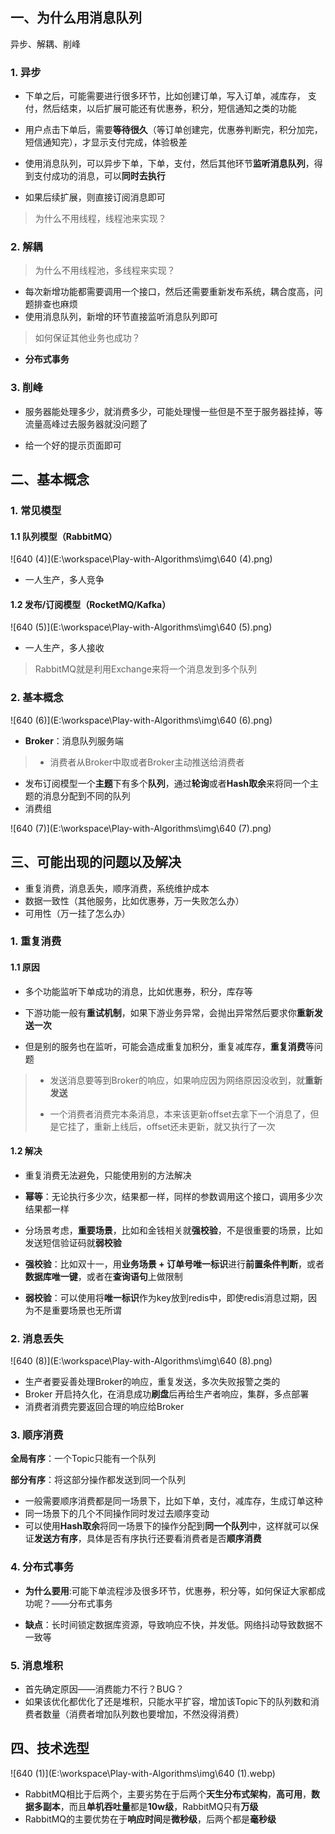 ## 一、为什么用消息队列

异步、解耦、削峰

### 1. 异步

- 下单之后，可能需要进行很多环节，比如创建订单，写入订单，减库存， 支付，然后结束，以后扩展可能还有优惠券，积分，短信通知之类的功能
- 用户点击下单后，需要**等待很久**（等订单创建完，优惠券判断完，积分加完，短信通知完），才显示支付完成，体验极差

- 使用消息队列，可以异步下单，下单，支付，然后其他环节**监听消息队列**，得到支付成功的消息，可以**同时去执行**
- 如果后续扩展，则直接订阅消息即可

> 为什么不用线程，线程池来实现？

### 2. 解耦

> 为什么不用线程池，多线程来实现？

- 每次新增功能都需要调用一个接口，然后还需要重新发布系统，耦合度高，问题排查也麻烦
- 使用消息队列，新增的环节直接监听消息队列即可

> 如何保证其他业务也成功？

- **分布式事务**

### 3. 削峰

- 服务器能处理多少，就消费多少，可能处理慢一些但是不至于服务器挂掉，等流量高峰过去服务器就没问题了

- 给一个好的提示页面即可

## 二、基本概念

### 1. 常见模型

#### 1.1 队列模型（RabbitMQ）

![640 (4)](E:\workspace\Play-with-Algorithms\img\640 (4).png)

- 一人生产，多人竞争

#### 1.2 发布/订阅模型（RocketMQ/Kafka）

![640 (5)](E:\workspace\Play-with-Algorithms\img\640 (5).png)

- 一人生产，多人接收

> RabbitMQ就是利用Exchange来将一个消息发到多个队列

### 2. 基本概念

![640 (6)](E:\workspace\Play-with-Algorithms\img\640 (6).png)

- **Broker**：消息队列服务端

> - 消费者从Broker中取或者Broker主动推送给消费者

- 发布订阅模型一个**主题**下有多个**队列**，通过**轮询**或者**Hash取余**来将同一个主题的消息分配到不同的队列
- 消费组

![640 (7)](E:\workspace\Play-with-Algorithms\img\640 (7).png)

## 三、可能出现的问题以及解决

- 重复消费，消息丢失，顺序消费，系统维护成本
- 数据一致性（其他服务，比如优惠券，万一失败怎么办）
- 可用性（万一挂了怎么办）

### 1. 重复消费

#### 1.1 原因

- 多个功能监听下单成功的消息，比如优惠券，积分，库存等
- 下游功能一般有**重试机制**，如果下游业务异常，会抛出异常然后要求你**重新发送一次**

- 但是别的服务也在监听，可能会造成重复加积分，重复减库存，**重复消费**等问题

> - 发送消息要等到Broker的响应，如果响应因为网络原因没收到，就**重新发送**
>
> - 一个消费者消费完本条消息，本来该更新offset去拿下一个消息了，但是它挂了，重新上线后，offset还未更新，就又执行了一次

#### 1.2 解决

- 重复消费无法避免，只能使用别的方法解决

- **幂等**：无论执行多少次，结果都一样，同样的参数调用这个接口，调用多少次结果都一样
- 分场景考虑，**重要场景**，比如和金钱相关就**强校验**，不是很重要的场景，比如发送短信验证码就**弱校验**
- **强校验**：比如双十一，用**业务场景 + 订单号唯一标识**进行**前置条件判断**，或者**数据库唯一键**，或者在**查询语句**上做限制
- **弱校验**：可以使用将**唯一标识**作为key放到redis中，即使redis消息过期，因为不是重要场景也无所谓

### 2. 消息丢失

![640 (8)](E:\workspace\Play-with-Algorithms\img\640 (8).png)

- 生产者要妥善处理Broker的响应，重复发送，多次失败报警之类的
- Broker 开启持久化，在消息成功**刷盘**后再给生产者响应，集群，多点部署
- 消费者消费完要返回合理的响应给Broker

### 3. 顺序消费

**全局有序**：一个Topic只能有一个队列

**部分有序**：将这部分操作都发送到同一个队列

- 一般需要顺序消费都是同一场景下，比如下单，支付，减库存，生成订单这种
- 同一场景下的几个不同操作同时发过去顺序变动
- 可以使用**Hash取余**将同一场景下的操作分配到**同一个队列**中，这样就可以保证**发送方有序**，具体是否有序执行还要看消费者是否**顺序消费**

### 4. 分布式事务

- **为什么要用**:可能下单流程涉及很多环节，优惠券，积分等，如何保证大家都成功呢？——分布式事务

- **缺点**：长时间锁定数据库资源，导致响应不快，并发低。网络抖动导致数据不一致等

### 5. 消息堆积

- 首先确定原因——消费能力不行？BUG？
- 如果该优化都优化了还是堆积，只能水平扩容，增加该Topic下的队列数和消费者数量（消费者增加队列数也要增加，不然没得消费）

## 四、技术选型

![640 (1)](E:\workspace\Play-with-Algorithms\img\640 (1).webp)

- RabbitMQ相比于后两个，主要劣势在于后两个**天生分布式架构**，**高可用**，**数据多副本**，而且**单机吞吐量**都是**10w级**，RabbitMQ只有**万级**
- RabbitMQ的主要优势在于**响应时间**是**微秒级**，后两个都是**毫秒级**

